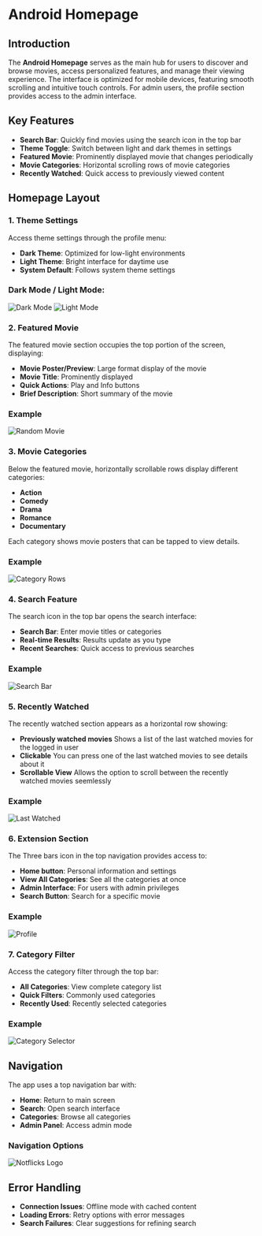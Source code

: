 # Android Homepage

## Introduction

The **Android Homepage** serves as the main hub for users to discover and browse movies, access personalized features, and manage their viewing experience. The interface is optimized for mobile devices, featuring smooth scrolling and intuitive touch controls. For admin users, the profile section provides access to the admin interface.

## Key Features

- **Search Bar**: Quickly find movies using the search icon in the top bar
- **Theme Toggle**: Switch between light and dark themes in settings
- **Featured Movie**: Prominently displayed movie that changes periodically
- **Movie Categories**: Horizontal scrolling rows of movie categories
- **Recently Watched**: Quick access to previously viewed content

## Homepage Layout

### 1. **Theme Settings**

Access theme settings through the profile menu:
- **Dark Theme**: Optimized for low-light environments
- **Light Theme**: Bright interface for daytime use
- **System Default**: Follows system theme settings

### Dark Mode / Light Mode:
![Dark Mode](./Screenshots/android_dark_mode.png)
![Light Mode](./Screenshots/android_light_mode.png)

### 2. **Featured Movie**

The featured movie section occupies the top portion of the screen, displaying:
- **Movie Poster/Preview**: Large format display of the movie
- **Movie Title**: Prominently displayed
- **Quick Actions**: Play and Info buttons
- **Brief Description**: Short summary of the movie

### Example
![Random Movie](./Screenshots/android_random_movie.png)

### 3. **Movie Categories**

Below the featured movie, horizontally scrollable rows display different categories:
- **Action**
- **Comedy**
- **Drama**
- **Romance**
- **Documentary**

Each category shows movie posters that can be tapped to view details.

### Example
![Category Rows](./Screenshots/android_category_rows.png)

### 4. **Search Feature**

The search icon in the top bar opens the search interface:
- **Search Bar**: Enter movie titles or categories
- **Real-time Results**: Results update as you type
- **Recent Searches**: Quick access to previous searches

### Example
![Search Bar](./Screenshots/android_searchbar.png)

### 5. **Recently Watched**

The recently watched section appears as a horizontal row showing:
- **Previously watched movies** Shows a list of the last watched movies for the logged in user
- **Clickable** You can press one of the last watched movies to see details about it
- **Scrollable View** Allows the option to scroll between the recently watched movies seemlessly

### Example
![Last Watched](./Screenshots/android_last_watched.png)

### 6. **Extension Section**

The Three bars icon in the top navigation provides access to:
- **Home button**: Personal information and settings
- **View All Categories**: See all the categories at once
- **Admin Interface**: For users with admin privileges
- **Search Button**: Search for a specific movie

### Example
![Profile](./Screenshots/android_options_menu.png)

### 7. **Category Filter**

Access the category filter through the top bar:
- **All Categories**: View complete category list
- **Quick Filters**: Commonly used categories
- **Recently Used**: Recently selected categories

### Example
![Category Selector](./Screenshots/android_category_selector.png)

## Navigation

The app uses a top navigation bar with:
- **Home**: Return to main screen
- **Search**: Open search interface
- **Categories**: Browse all categories
- **Admin Panel**: Access admin mode

### Navigation Options
![Notflicks Logo](./Screenshots/android_navbar.png)

## Error Handling

- **Connection Issues**: Offline mode with cached content
- **Loading Errors**: Retry options with error messages
- **Search Failures**: Clear suggestions for refining search
